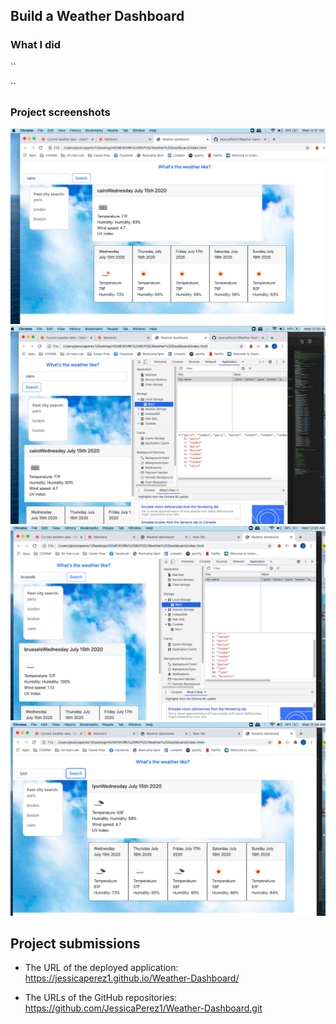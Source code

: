 ## Build a Weather Dashboard

### What I did

``

``

### Project screenshots

![Cairo dashbord screenshot](Cairo-screenshot.png)
![Cairo localstorage screenshot](Cairo-localstorage-screenshot.png)
![Brussels localstorage screenshot](Brussels-localstorage-screenshot.png)
![Lyon dashbord screenshot](Lyon-screenshot.png)

## Project submissions

- The URL of the deployed application:
  https://jessicaperez1.github.io/Weather-Dashboard/

- The URLs of the GitHub repositories:
  https://github.com/JessicaPerez1/Weather-Dashboard.git
